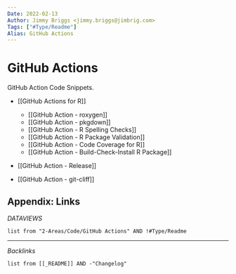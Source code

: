 ```yaml
---
Date: 2022-02-13
Author: Jimmy Briggs <jimmy.briggs@jimbrig.com>
Tags: ["#Type/Readme"]
Alias: GitHub Actions
---
```


# GitHub Actions

<!-- optional markdown-notes-tree directory description starts here -->
GitHub Action Code Snippets.
<!-- optional markdown-notes-tree directory description ends here -->

-   [[GitHub Actions for R]]
    -   [[GitHub Action - roxygen]]
    -   [[GitHub Action - pkgdown]]
    -   [[GitHub Action - R Spelling Checks]]
    -   [[GitHub Action - R Package Validation]]
    -   [[GitHub Action - Code Coverage for R]]
    -   [[GitHub Action - Build-Check-Install R Package]]


-   [[GitHub Action - Release]]
-   [[GitHub Action - git-cliff]]

## Appendix: Links

*DATAVIEWS*

```dataview
list from "2-Areas/Code/GitHub Actions" AND !#Type/Readme
```

***

*Backlinks*

```dataview
list from [[_README]] AND -"Changelog"
```